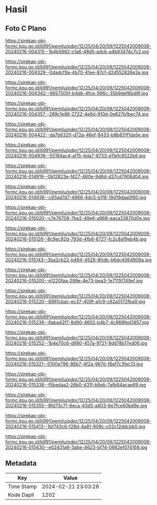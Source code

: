 # Hasil

## Foto C Plano

https://sirekap-obj-formc.kpu.go.id/b991/pemilu/pdpr/12/25/04/20/09/1225042009008-20240216-004315--1b4b5882-c1a6-48d5-adcb-a4b93474c7c2.jpg

https://sirekap-obj-formc.kpu.go.id/b991/pemilu/pdpr/12/25/04/20/09/1225042009008-20240216-004329--0dadcf9a-4b70-41ee-87cf-d2d552826e2e.jpg

https://sirekap-obj-formc.kpu.go.id/b991/pemilu/pdpr/12/25/04/20/09/1225042009008-20240216-004342--9657505f-b4db-4fce-996c-35b9def6bd9f.jpg

https://sirekap-obj-formc.kpu.go.id/b991/pemilu/pdpr/12/25/04/20/09/1225042009008-20240216-004357--289c1e86-2722-4e6d-910d-0e627b1bec74.jpg

https://sirekap-obj-formc.kpu.go.id/b991/pemilu/pdpr/12/25/04/20/09/1225042009008-20240216-004422--da7b6320-d72a-46ef-8433-b8b831f1da5e.jpg

https://sirekap-obj-formc.kpu.go.id/b991/pemilu/pdpr/12/25/04/20/09/1225042009008-20240216-004936--55184ac4-af15-4da7-8733-e11efc8522b6.jpg

https://sirekap-obj-formc.kpu.go.id/b991/pemilu/pdpr/12/25/04/20/09/1225042009008-20240216-014919--0b12823e-f427-460e-9d6d-d37cd7906d04.jpg

https://sirekap-obj-formc.kpu.go.id/b991/pemilu/pdpr/12/25/04/20/09/1225042009008-20240216-014936--c93ad7d7-4966-4dc5-b1f8-19d19daa0f60.jpg

https://sirekap-obj-formc.kpu.go.id/b991/pemilu/pdpr/12/25/04/20/09/1225042009008-20240216-015020--c7e76708-7be2-49e6-a968-eaca33870d0e.jpg

https://sirekap-obj-formc.kpu.go.id/b991/pemilu/pdpr/12/25/04/20/09/1225042009008-20240216-015126--8c9ec92d-793d-4fb8-8727-fc2c8af9eb4b.jpg

https://sirekap-obj-formc.kpu.go.id/b991/pemilu/pdpr/12/25/04/20/09/1225042009008-20240216-015143--3ba2cb22-b484-4528-80db-b6dc4064909a.jpg

https://sirekap-obj-formc.kpu.go.id/b991/pemilu/pdpr/12/25/04/20/09/1225042009008-20240216-015200--e1220faa-299e-4e73-bea3-1e7115f749ef.jpg

https://sirekap-obj-formc.kpu.go.id/b991/pemilu/pdpr/12/25/04/20/09/1225042009008-20240216-015220--8961cbac-ec37-409f-a1c9-c62a0172fba9.jpg

https://sirekap-obj-formc.kpu.go.id/b991/pemilu/pdpr/12/25/04/20/09/1225042009008-20240216-015236--6aba42f7-8d90-4602-b4b7-4c968fed3857.jpg

https://sirekap-obj-formc.kpu.go.id/b991/pemilu/pdpr/12/25/04/20/09/1225042009008-20240216-015252--1b4e70c6-d980-457a-9721-9dd78b17ed06.jpg

https://sirekap-obj-formc.kpu.go.id/b991/pemilu/pdpr/12/25/04/20/09/1225042009008-20240216-015321--0100e796-86b7-4f2a-967d-f8ef7c3fec13.jpg

https://sirekap-obj-formc.kpu.go.id/b991/pemilu/pdpr/12/25/04/20/09/1225042009008-20240216-015338--f5bedaa2-26b0-431f-b6eb-7afb84acae69.jpg

https://sirekap-obj-formc.kpu.go.id/b991/pemilu/pdpr/12/25/04/20/09/1225042009008-20240216-015355--8fd73c71-6eca-43d5-a603-6e7fce60bd9e.jpg

https://sirekap-obj-formc.kpu.go.id/b991/pemilu/pdpr/12/25/04/20/09/1225042009008-20240216-015413--1bf743c6-f28d-4a81-909c-c02c12ddcbb0.jpg

https://sirekap-obj-formc.kpu.go.id/b991/pemilu/pdpr/12/25/04/20/09/1225042009008-20240216-015430--e02431a6-3abe-4623-bf74-0662ef074168.jpg


## Metadata

| Key        | Value               |
| ---------- | ------------------- |
| Time Stamp | 2024-02-21 23:03:28 |
| Kode Dapil | 1202                |



